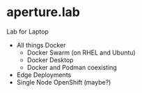 # aperture.lab


Lab for Laptop 
* All things Docker
  * Docker Swarm (on RHEL and Ubuntu)
  * Docker Desktop
  * Docker and Podman coexisting
* Edge Deployments
* Single Node OpenShift (maybe?)




